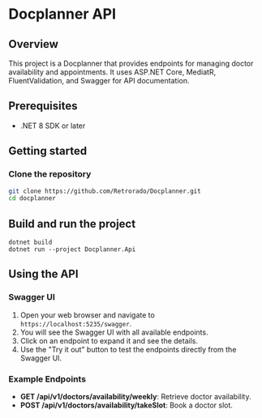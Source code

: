 # Docplanner API

## Overview
This project is a Docplanner that provides endpoints for managing doctor availability and appointments. It uses ASP.NET Core, MediatR, FluentValidation, and Swagger for API documentation.

## Prerequisites
- .NET 8 SDK or later

## Getting started

### Clone the repository
```sh
git clone https://github.com/Retrorado/Docplanner.git
cd docplanner
```

## Build and run the project
```
dotnet build
dotnet run --project Docplanner.Api
```
## Using the API

### Swagger UI
1. Open your web browser and navigate to `https://localhost:5235/swagger`.
2. You will see the Swagger UI with all available endpoints.
3. Click on an endpoint to expand it and see the details.
4. Use the "Try it out" button to test the endpoints directly from the Swagger UI.

### Example Endpoints
- **GET /api/v1/doctors/availability/weekly**: Retrieve doctor availability.
- **POST /api/v1/doctors/availability/takeSlot**: Book a doctor slot.


